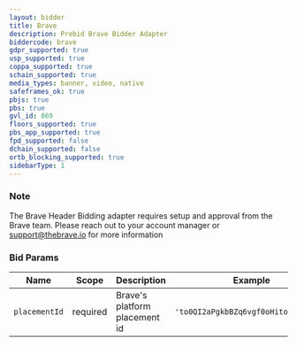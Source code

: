 ```yaml
---
layout: bidder
title: Brave
description: Prebid Brave Bidder Adapter
biddercode: brave
gdpr_supported: true
usp_supported: true
coppa_supported: true
schain_supported: true
media_types: banner, video, native
safeframes_ok: true
pbjs: true
pbs: true
gvl_id: 869
floors_supported: true
pbs_app_supported: true
fpd_supported: false
dchain_supported: false
ortb_blocking_supported: true
sidebarType: 1
---
```


### Note

The Brave Header Bidding adapter requires setup and approval from the Brave team. Please reach out to your account manager or <support@thebrave.io> for more information

### Bid Params

| Name          | Scope    | Description                   | Example                             | Type      |
|---------------|----------|-------------------------------|-------------------------------------|-----------|
| `placementId` | required | Brave's platform placement id | `'to0QI2aPgkbBZq6vgf0oHitouZduz0qw'`  | `string`  |

